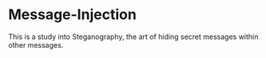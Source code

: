 # Message-Injection
This is a study into Steganography, the art of hiding secret messages within other messages.
